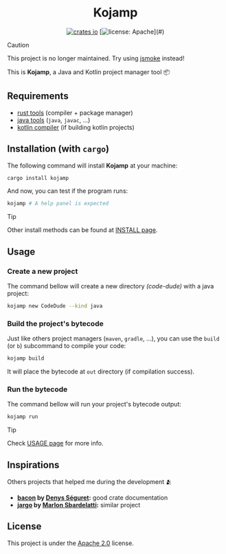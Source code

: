 <div align=center>

Kojamp
======

[![crates io](https://img.shields.io/crates/v/kojamp.svg)](https://crates.io/crates/kojamp)
[![license: Apache](https://img.shields.io/badge/License-Apache_2.0-blue?)](#)

</div>

> [!CAUTION]
>
> This project is no longer maintained. Try using
> [jsmoke](https://github.com/nasccped/jsmoke) instead!

This is **Kojamp**, a Java and Kotlin project manager tool 📦

## Requirements

- [rust tools](https://www.rust-lang.org/) (compiler + package
  manager)
- [java tools](https://www.oracle.com/java/technologies/downloads/)
  (`java`, `javac`, ...)
- [kotlin compiler](https://kotlinlang.org/docs/command-line.html#install-the-compiler)
  (if building kotlin projects)

## Installation (with `cargo`)

The following command will install **Kojamp** at your machine:
```sh
cargo install kojamp
```

And now, you can test if the program runs:
```sh
kojamp # A help panel is expected
```

> [!TIP]
>
> Other install methods can be found at [INSTALL page](./INSTALL.md).

## Usage

### Create a new project

The command bellow will create a new directory _(code-dude)_ with a
java project:
```sh
kojamp new CodeDude --kind java
```

### Build the project's bytecode

Just like others project managers (`maven`, `gradle`, ...), you can
use the `build` (or `b`) subcommand to compile your code:

```sh
kojamp build
```

It will place the bytecode at `out` directory (if compilation
success).

### Run the bytecode

The command bellow will run your project's bytecode output:

```sh
kojamp run
```

> [!TIP]
>
> Check [USAGE page](./USAGE.md) for more info.

## Inspirations

Others projects that helped me during the development 🫂

- **[bacon](https://github.com/Canop/bacon) by [Denys Séguret](https://github.com/Canop):**
  good crate documentation
- **[jargo](https://github.com/Marlon-Sbardelatti/jargo) by [Marlon Sbardelatti](https://github.com/Marlon-Sbardelatti):**
  similar project

## License

This project is under the
[Apache 2.0](https://www.apache.org/licenses/LICENSE-2.0) license.
